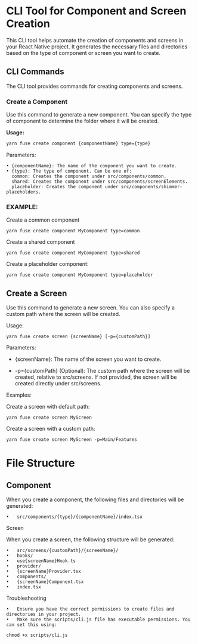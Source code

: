 # CLI Tool for Component and Screen Creation

This CLI tool helps automate the creation of components and screens in your React Native project. It generates the necessary files and directories based on the type of component or screen you want to create.

## CLI Commands

The CLI tool provides commands for creating components and screens.

### Create a Component

Use this command to generate a new component. You can specify the type of component to determine the folder where it will be created.

**Usage:**

```bash
yarn fuse create component {componentName} type={type}
```

Parameters:

    • {componentName}: The name of the component you want to create.
    • {type}: The type of component. Can be one of:
      common: Creates the component under src/components/common.
      shared: Creates the component under src/components/screenElements.
      placeholder: Creates the component under src/components/shimmer-placeholders.

### EXAMPLE:

Create a common component

`yarn fuse create component MyComponent type=common`

Create a shared component

`yarn fuse create component MyComponent type=shared`

Create a placeholder component:

`yarn fuse create component MyComponent type=placeholder`

## Create a Screen

Use this command to generate a new screen. You can also specify a custom path where the screen will be created.

Usage:

`yarn fuse create screen {screenName} [-p={customPath}]`

Parameters:

- {screenName}: The name of the screen you want to create.

- -p={customPath} (Optional): The custom path where the screen will be created, relative to src/screens. If not provided, the screen will be created directly under src/screens.

Examples:

Create a screen with default path:

`yarn fuse create screen MyScreen`

Create a screen with a custom path:

`yarn fuse create screen MyScreen -p=Main/Features`

# File Structure

## Component

When you create a component, the following files and directories will be generated:

    •	src/components/{type}/{componentName}/index.tsx

Screen

When you create a screen, the following structure will be generated:

    •	src/screens/{customPath}/{screenName}/
    •	hooks/
    •	use{screenName}Hook.ts
    •	provider/
    •	{screenName}Provider.tsx
    •	components/
    •	{screenName}Component.tsx
    •	index.tsx

Troubleshooting

    •	Ensure you have the correct permissions to create files and directories in your project.
    •	Make sure the scripts/cli.js file has executable permissions. You can set this using:

`chmod +x scripts/cli.js`
